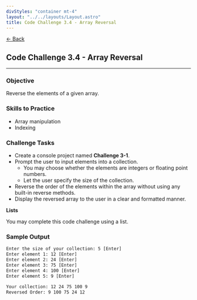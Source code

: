 ```yaml
---
divStyles: "container mt-4"
layout: "../../layouts/Layout.astro"
title: Code Challenge 3.4 - Array Reversal
---
```


[← Back](/code-challenges/)

## Code Challenge 3.4 - Array Reversal

---

### Objective
Reverse the elements of a given array.

### Skills to Practice
- Array manipulation
- Indexing

### Challenge Tasks
- Create a console project named **Challenge 3-1**.
- Prompt the user to input elements into a collection.
    - You may choose whether the elements are integers or floating point numbers.
    - Let the user specify the size of the collection.
- Reverse the order of the elements within the array without using any built-in reverse methods.
- Display the reversed array to the user in a clear and formatted manner.

**Lists**

You may complete this code challenge using a list.

### Sample Output

```txt
Enter the size of your collection: 5 [Enter]
Enter element 1: 12 [Enter]
Enter element 2: 24 [Enter]
Enter element 3: 75 [Enter]
Enter element 4: 100 [Enter]
Enter element 5: 9 [Enter]

Your collection: 12 24 75 100 9
Reversed Order: 9 100 75 24 12
```